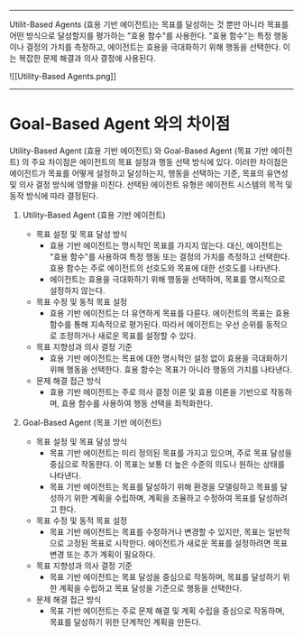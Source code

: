 
---
Utilit-Based Agents (효용 기반 에이전트)는 목표를 달성하는 것 뿐만 아니라 목표를 어떤 방식으로 달성할지를 평가하는 "효용 함수"를 사용한다. "효용 함수"는 특정 행동이나 결정의 가치를 측정하고, 에이전트는 효용을 극대화하기 위해 행동을 선택한다. 이는 복잡한 문제 해결과 의사 결정에 사용된다.

![[Utility-Based Agents.png]]

---

# Goal-Based Agent 와의 차이점

Utility-Based Agent (효용 기반 에이전트) 와 Goal-Based Agent (목표 기반 에이전트) 의 주요 차이점은 에이전트의 목표 설정과 행동 선택 방식에 있다. 이러한 차이점은 에이전트가 목표를 어떻게 설정하고 달성하는지, 행동을 선택하는 기준, 목표의 유연성 및 의사 결정 방식에 영향을 미친다. 선택된 에이전트 유형은 에이전트 시스템의 목적 및 동작 방식에 따라 결정된다.

1. Utility-Based Agent (효용 기반 에이전트)
   - 목표 설정 및 목표 달성 방식
     - 효용 기반 에이전트는 명시적인 목표를 가지지 않는다. 대신, 에이전트는 "효용 함수"를 사용하여 특정 행동 또는 결정의 가치를 측정하고 선택한다. 효용 함수는 주로 에이전트의 선호도와 목표에 대한 선호도를 나타낸다.
     - 에이전트는 효용을 극대화하기 위해 행동을 선택하며, 목표를 명시적으로 설정하지 않는다.
   - 목표 수정 및 동적 목표 설정
     - 효용 기반 에이전트는 더 유연하게 목표를 다룬다. 에이전트의 목표는 효용 함수를 통해 지속적으로 평가된다. 따라서 에이전트는 우선 순위를 동적으로 조정하거나 새로운 목표를 설정할 수 있다.
   - 목표 지향성과 의사 결정 기준
     - 효용 기반 에이전트는 목표에 대한 명시적인 설정 없이 효용을 극대화하기 위해 행동을 선택한다. 효용 함수는 목표가 아니라 행동의 가치를 나타낸다.
   - 문제 해결 접근 방식
     - 효용 기반 에이전트는 주로 의사 결정 이론 및 효용 이론을 기반으로 작동하며, 효용 함수를 사용하여 행동 선택을 최적화한다.

2. Goal-Based Agent (목표 기반 에이전트)
   - 목표 설정 및 목표 달성 방식
     - 목표 기반 에이전트는 미리 정의된 목표를 가지고 있으며, 주로 목표 달성을 중심으로 작동한다. 이 목표는 보통 더 높은 수준의 의도나 원하는 상태를 나타낸다.
     - 목표 기반 에이전트는 목표를 달성하기 위해 환경을 모델링하고 목표를 달성하기 위한 계획을 수립하며, 계획을 조율하고 수정하여 목표를 달성하려고 한다.
   - 목표 수정 및 동적 목표 설정
     - 목표 기반 에이전트는 목표를 수정하거나 변경할 수 있지만, 목표는 일반적으로 고정된 목표로 시작한다. 에이전트가 새로운 목표를 설정하려면 목표 변경 또는 추가 계획이 필요하다.
   - 목표 지향성과 의사 결정 기준
     - 목표 기반 에이전트는 목표 달성을 중심으로 작동하며, 목표를 달성하기 위한 계획을 수립하고 목표 달성을 기준으로 행동을 선택한다.
   - 문제 해결 접근 방식
     - 목표 기반 에이전트는 주로 문제 해결 및 계획 수립을 중심으로 작동하며, 목표를 달성하기 위한 단계적인 계획을 만든다.
